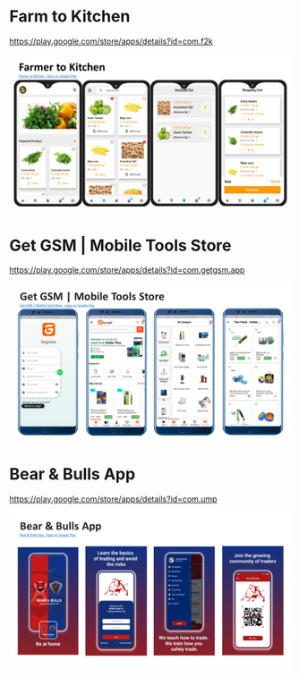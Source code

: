 # Farm to Kitchen

https://play.google.com/store/apps/details?id=com.f2k

![](/resource/Slide1.PNG)

# Get GSM | Mobile Tools Store

https://play.google.com/store/apps/details?id=com.getgsm.app

![](/resource/Slide2.PNG)

# Bear & Bulls App

https://play.google.com/store/apps/details?id=com.ump

![](/resource/Slide3.PNG)
